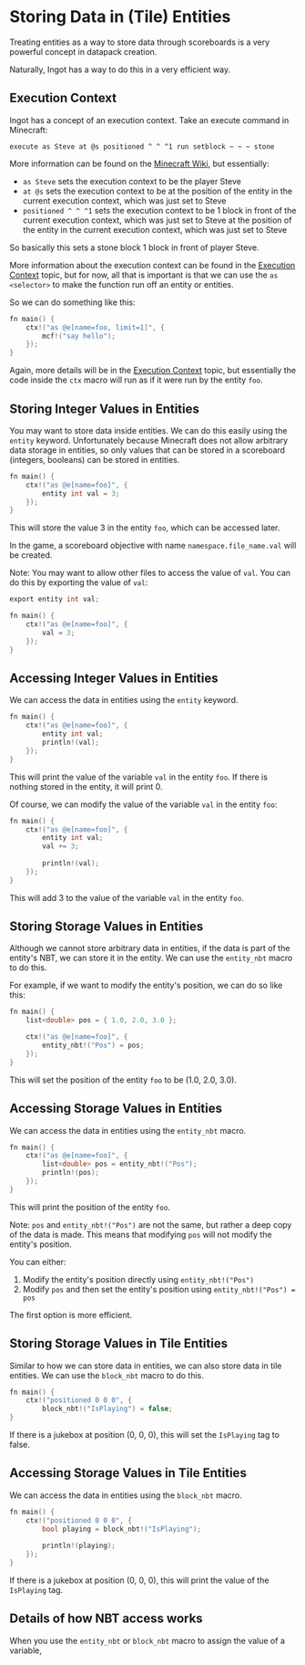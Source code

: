 # Storing Data in (Tile) Entities

Treating entities as a way to store data through scoreboards is a very powerful concept in datapack creation.

Naturally, Ingot has a way to do this in a very efficient way.

## Execution Context

Ingot has a concept of an execution context. Take an execute command in Minecraft:

```
execute as Steve at @s positioned ^ ^ ^1 run setblock ~ ~ ~ stone
```

More information can be found on the [Minecraft Wiki](https://minecraft.wiki/w/Commands/execute), but essentially:

* `as Steve` sets the execution context to be the player Steve
* `at @s` sets the execution context to be at the position of the entity in the current execution context, which was just set to Steve
* `positioned ^ ^ ^1` sets the execution context to be 1 block in front of the current execution context, which was just set to Steve at the position of the entity in the current execution context, which was just set to Steve

So basically this sets a stone block 1 block in front of player Steve.

More information about the execution context can be found in the [Execution Context](Execution-Context.md) topic, but for now, all that is important is that we can use the `as <selector>` to make the function run off an entity or entities.

So we can do something like this:

```C
fn main() {
    ctx!("as @e[name=foo, limit=1]", {
        mcf!("say hello");
    });
}
```

Again, more details will be in the [Execution Context](Execution-Context.md) topic, but essentially the code inside the `ctx` macro will run as if it were run by the entity `foo`.

## Storing Integer Values in Entities

You may want to store data inside entities. We can do this easily using the `entity` keyword. Unfortunately because Minecraft does not allow arbitrary data storage in entities, so only values that can be stored in a scoreboard (integers, booleans) can be stored in entities.

```C
fn main() {
    ctx!("as @e[name=foo]", {
        entity int val = 3;
    });
}
```

This will store the value 3 in the entity `foo`, which can be accessed later.

In the game, a scoreboard objective with name `namespace.file_name.val` will be created.

Note: You may want to allow other files to access the value of `val`. You can do this by exporting the value of `val`:

```C
export entity int val;

fn main() {
    ctx!("as @e[name=foo]", {
        val = 3;
    });
}
```

## Accessing Integer Values in Entities

We can access the data in entities using the `entity` keyword.

```C
fn main() {
    ctx!("as @e[name=foo]", {
        entity int val;
        println!(val);
    });
}
```

This will print the value of the variable `val` in the entity `foo`. If there is nothing stored in the entity, it will print 0.

Of course, we can modify the value of the variable `val` in the entity `foo`:

```C
fn main() {
    ctx!("as @e[name=foo]", {
        entity int val;
        val += 3;
        
        println!(val);
    });
}
```

This will add 3 to the value of the variable `val` in the entity `foo`.

## Storing Storage Values in Entities

Although we cannot store arbitrary data in entities, if the data is part of the entity's NBT, we can store it in the entity. We can use the `entity_nbt` macro to do this.

For example, if we want to modify the entity's position, we can do so like this:

```C
fn main() {
    list<double> pos = { 1.0, 2.0, 3.0 };

    ctx!("as @e[name=foo]", {
        entity_nbt!("Pos") = pos;
    });
}
```

This will set the position of the entity `foo` to be (1.0, 2.0, 3.0).

## Accessing Storage Values in Entities

We can access the data in entities using the `entity_nbt` macro.

```C
fn main() {
    ctx!("as @e[name=foo]", {
        list<double> pos = entity_nbt!("Pos");
        println!(pos);
    });
}
```

This will print the position of the entity `foo`.

Note: `pos` and `entity_nbt!("Pos")` are not the same, but rather a deep copy of the data is made. This means that modifying `pos` will not modify the entity's position.

You can either:

1. Modify the entity's position directly using `entity_nbt!("Pos")`
2. Modify `pos` and then set the entity's position using `entity_nbt!("Pos") = pos`

The first option is more efficient.

## Storing Storage Values in Tile Entities

Similar to how we can store data in entities, we can also store data in tile entities. We can use the `block_nbt` macro to do this.

```C
fn main() {
    ctx!("positioned 0 0 0", {
        block_nbt!("IsPlaying") = false;
}
```

If there is a jukebox at position (0, 0, 0), this will set the `IsPlaying` tag to false.

## Accessing Storage Values in Tile Entities

We can access the data in entities using the `block_nbt` macro.

```C
fn main() {
    ctx!("positioned 0 0 0", {
        bool playing = block_nbt!("IsPlaying");
        
        println!(playing);
    });
}
```

If there is a jukebox at position (0, 0, 0), this will print the value of the `IsPlaying` tag.

## Details of how NBT access works

When you use the `entity_nbt` or `block_nbt` macro to assign the value of a variable, 